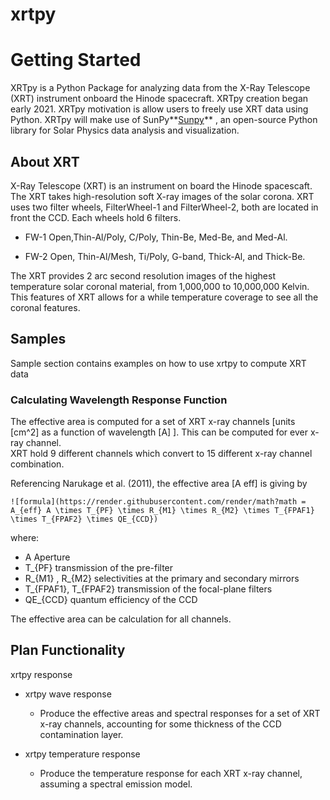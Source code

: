 # xrtpy


Getting Started
===============

XRTpy is a Python Package for analyzing data from the X-Ray Telescope (XRT)
instrument onboard the Hinode spacecraft. XRTpy creation began early 2021. 
XRTpy motivation is allow users to freely use XRT data using Python. 
XRTpy will make use of SunPy**[Sunpy](https://sunpy.org/)** , an 
open-source Python library for Solar Physics data analysis and visualization.


About XRT
---------

X-Ray Telescope (XRT) is an instrument on board the Hinode spacescaft. The
XRT takes high-resolution soft X-ray images of the solar corona. XRT uses
two filter wheels, FilterWheel-1 and FilterWheel-2, both are located in 
front the CCD. Each wheels hold 6 filters. 

- FW-1 Open,Thin-Al/Poly, C/Poly, Thin-Be, Med-Be, and Med-Al.
 
- FW-2 Open, Thin-Al/Mesh, Ti/Poly, G-band, Thick-Al, and  Thick-Be. 

The XRT provides 2 arc second resolution images of the highest
temperature solar coronal material, from 1,000,000 to 10,000,000 Kelvin.
This features of XRT allows for a while temperature coverage to see all 
the coronal features. 


Samples 
-------
Sample section contains examples on how to use xrtpy to compute XRT data


### Calculating Wavelength Response Function


The effective area is computed for a set of XRT x-ray channels [units [cm^2]
as a function of wavelength [A] ]. This can be computed for ever x-ray channel.  
XRT hold 9 different channels which convert to 15 different x-ray channel combination. 


Referencing Narukage et al. (2011), the effective area [A eff] is giving by 

	
	![formula](https://render.githubusercontent.com/render/math?math = A_{eff} A \times T_{PF} \times R_{M1} \times R_{M2} \times T_{FPAF1} \times T_{FPAF2} \times QE_{CCD})
where: 
- A Aperture
- T_{PF} transmission of the pre-filter
- R_{M1} , R_{M2} selectivities at the primary and secondary mirrors
- T_{FPAF1}, T_{FPAF2} transmission of the focal-plane filters 
- QE_{CCD} quantum efficiency of the CCD


The effective area can be calculation for all channels. 




Plan Functionality
------------------

xrtpy response
 
- xrtpy wave response 

	- Produce the effective areas and spectral responses for a set of 
	  XRT x-ray channels, accounting for some thickness of the CCD
	  contamination layer. 
	
- xrtpy temperature response
 
	- Produce the temperature response for each XRT x-ray channel,
	  assuming a spectral emission model. 


